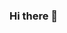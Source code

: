 ### Hi there 👋

<!--
**hspaans/hspaans** is a ✨ _special_ ✨ repository because its `README.md` (this file) appears on your GitHub profile.

Here are some ideas to get you started:

- 🔭 I’m currently working on ...
- 🌱 I’m currently learning ...
- 👯 I’m looking to collaborate on ...
- 🤔 I’m looking for help with ...
- 💬 Ask me about ...
- 📫 How to reach me: ...
- 😄 Pronouns: ...
- ⚡ Fun fact: ...
-->
<!--
#### GitHub Codespaces and VSCode Development Container Templates

- Template for [Ansible Playbooks](https://github.com/hspaans/ansible-playbook-template) & [Roles](https://github.com/hspaans/ansible-role-template)
- Template for [LaTeX documents](https://github.com/hspaans/latex-template)
- Template for [Python](https://github.com/hspaans/python-template) based projects
- Template for [Typescript & Node](https://github.com/hspaans/typescript-node-template) based projects
-->
